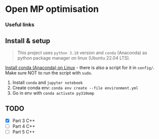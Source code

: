 # Open MP optimisation

### Useful links

## Install & setup

> This project uses `python 3.10` version and `conda` (Anaconda) as python package manager on linux (Ubuntu 22.04 LTS).

[Install conda (Anaconda) on Linux](https://docs.conda.io/projects/conda/en/latest/user-guide/install/linux.html) - there is also a script for it in `config/`. Make sure NOT to run the script with `sudo`.

1. Install `conda` and `jupyter notebook`
2. Create conda env: `conda env create --file environment.yml`
3. Go in env with `conda activate py310omp`

## TODO

* [X] Part 3 C++
* [ ] Part 4 C++
* [ ] Part 5 C++
